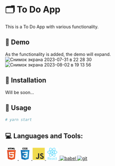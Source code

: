 # 🗂️ To Do App 

This is a To Do App with various functionality.

## 👾 Demo

As the functionality is added, the demo will expand.
<img width="1433" alt="Снимок экрана 2023-07-31 в 22 28 30" src="https://github.com/walkerman-on/request-board/assets/82907949/1de77ccf-b856-4ae2-a1d1-2cb5bbb04234">
<img width="1440" alt="Снимок экрана 2023-08-02 в 19 13 56" src="https://github.com/walkerman-on/request-board/assets/82907949/165a9fd4-88e6-45fd-8784-beff36b1ae78">


## 💽 Installation
Will be soon...

## 🚀 Usage
```bash
# yarn start
```

## 💻 Languages and Tools:
<p align="left"><a href="https://www.w3.org/html/" target="_blank" rel="noreferrer"> <img src="https://raw.githubusercontent.com/devicons/devicon/master/icons/html5/html5-original-wordmark.svg" alt="html5" width="40" height="40"/> </a>   <a href="https://www.w3schools.com/css/" target="_blank" rel="noreferrer"> <img src="https://raw.githubusercontent.com/devicons/devicon/master/icons/css3/css3-original-wordmark.svg" alt="css3" width="40" height="40"/> </a> <a href="https://developer.mozilla.org/en-US/docs/Web/JavaScript" target="_blank" rel="noreferrer"> <img src="https://raw.githubusercontent.com/devicons/devicon/master/icons/javascript/javascript-original.svg" alt="javascript" width="40" height="40"/> </a> <a href="https://reactjs.org/" target="_blank" rel="noreferrer"> <img src="https://raw.githubusercontent.com/devicons/devicon/master/icons/react/react-original-wordmark.svg" alt="react" width="40" height="40"/> </a> <a href="https://babeljs.io/" target="_blank" rel="noreferrer"> <img src="https://www.vectorlogo.zone/logos/babeljs/babeljs-icon.svg" alt="babel" width="40" height="40"/> </a><a href="https://git-scm.com/" target="_blank" rel="noreferrer"> <img src="https://www.vectorlogo.zone/logos/git-scm/git-scm-icon.svg" alt="git" width="40" height="40"/> </a> </p>
 

